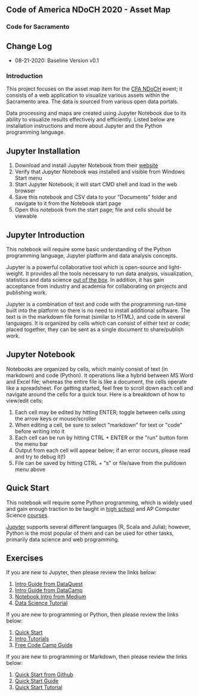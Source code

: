 ## Code of America NDoCH 2020 - Asset Map
### Code for Sacramento

## Change Log
* 08-21-2020: Baseline Version v0.1

### Introduction

This project focuses on the asset map item for the [CFA NDoCH](2) event; it consists of a web application to visualize various assets within the Sacramento area. The data is sourced from various open data portals.

Data processing and maps are created using Jupyter Notebook due to its ability to visualize results effectively and efficiently. Listed below are installation instructions and more about Jupyter and the Python programming language.

## Jupyter Installation
1. Download and install Jupyter Notebook from their [website](3)
2. Verify that Jupyter Notebook was installed and visible from Windows Start menu
3. Start Jupyter Notebook; it will start CMD shell and load in the web browser
4. Save this notebook and CSV data to your "Documents" folder and navigate to it from the Notebook start page
5. Open this notebook from the start page; file and cells should be viewable

## Jupyter Introduction
This notebook will require some basic understanding of the Python programming language, Jupyter platform and data analysis concepts.

Jupyter is a powerful collaborative tool which is open-source and light-weight. It provides all the tools necessary to run data analysis, visualization, statistics and data science [out of the box][4]. In addition, it has gain acceptance from industry and academia for collaborating on projects and publishing work.

Jupyter is a combination of text and code with the programming run-time built into the platform so there is no need to install additional software. The text is in the markdown file format (similar to HTML), and code in several languages. It is organized by cells which can consist of either text or code; placed together, they can be sent as a single document to share/publish work.

## Jupyter Notebook
Notebooks are organized by cells, which mainly consist of text (in markdown) and code (Python). It operations like a hybrid between MS Word and Excel file; whereas the entire file is like a document, the cells operate like a spreadsheet. For getting started, feel free to scroll down each cell and navigate around the cells for a quick tour. Here is a breakdown of how to view/edit cells:

1. Each cell may be edited by hitting ENTER; toggle between cells using the arrow keys or mouse/scroller
2. When editing a cell, be sure to select "markdown" for text or "code" before writing into it
3. Each cell can be run by hitting CTRL + ENTER or the "run" button form the menu bar
4. Output from each cell will appear below; if an error occurs, please read and try to debug it(!)
5. File can be saved by hitting CTRL + "s" or file/save from the pulldown menu above

## Quick Start
This notebook will require some Python programming, which is widely used and gain enough traction to be taught in [high school][5] and AP Computer Science [courses][6].

[Jupyter][7] supports several different languages (R, Scala and Julia); however, Python is the most popular of them and can be used for other tasks, primarily data science and web programming.

## Exercises
If you are new to Jupyter, then please review the links below:
1. [Intro Guide from DataQuest][8]
2. [Intro Guide from DataCamp][9]
3. [Notebook Intro from Medium][10]
4. [Data Science Tutorial][11]

If you are new to programming or Python, then please review the links below:
1. [Quick Start][12]
2. [Intro Tutorials][13]
3. [Free Code Camp Guide][14]

If you are new to programming or Markdown, then please review the links below:
1. [Quick Start from Github][15]
2. [Quick Start Guide][16]
3. [Quick Start Tutorial][17]

[2]: https://www.codeforamerica.org/events/national-day-of-civic-hacking-2020
[3]: https://jupyter.org/install
[4]: https://jupyter.org/jupyter-book/01/what-is-data-science.html
[5]: https://codehs.com/info/curriculum/intropython
[6]: https://code.org/educate/curriculum/high-school
[7]: https://jupyter.org/
[8]: https://www.dataquest.io/blog/jupyter-notebook-tutorial/
[9]: https://www.datacamp.com/community/tutorials/tutorial-jupyter-notebook
[10]: https://towardsdatascience.com/a-beginners-tutorial-to-jupyter-notebooks-1b2f8705888a
[11]: https://jupyter.org/jupyter-book/01/what-is-data-science.html
[12]: https://www.python.org/about/gettingstarted/
[13]: https://realpython.com/learning-paths/python3-introduction/
[14]: https://guide.freecodecamp.org/python/
[15]: https://guides.github.com/features/mastering-markdown/
[16]: https://www.markdownguide.org/getting-started/
[17]: https://www.markdowntutorial.com/
